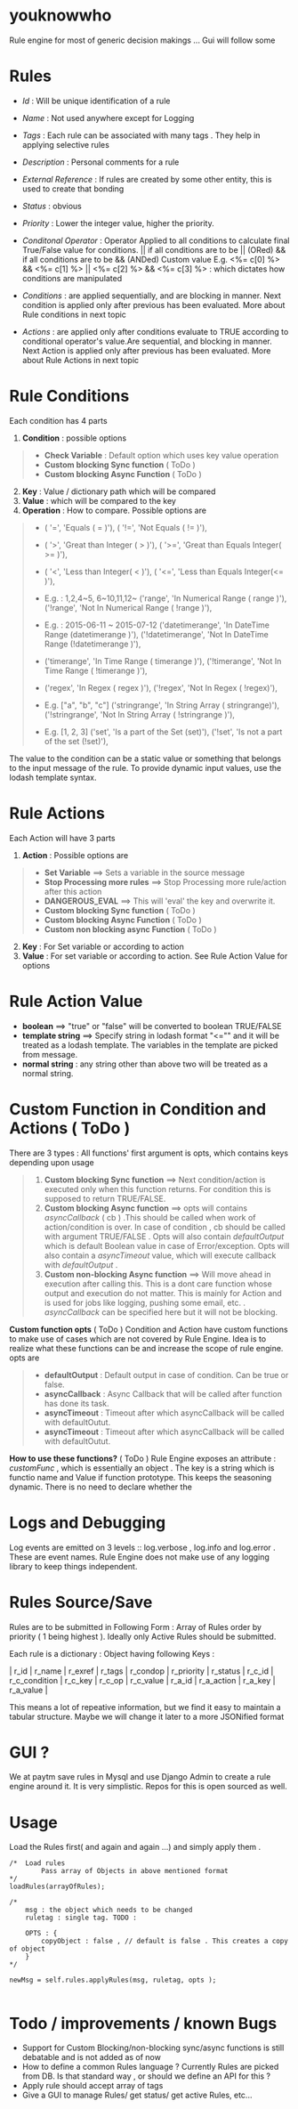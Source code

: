 # youknowwho
Rule engine for most of generic decision makings ... Gui will follow some


# Rules
- *Id*            : Will be unique identification of a rule
- *Name*          : Not used anywhere except for Logging
- *Tags*          : Each rule can be associated with many tags . They help in applying selective rules
- *Description*   : Personal comments for a rule
- *External Reference*    : If rules are created by some other entity, this is used to create that bonding
- *Status*    : obvious
- *Priority*  : Lower the integer value, higher the priority.

- *Conditonal Operator* : Operator Applied to all conditions to calculate final True/False value for conditions. 
    || if all conditions are to be || (ORed)
    && if all conditions are to be && (ANDed)
    Custom value E.g. <%= c[0] %> && <%= c[1] %> || <%= c[2] %> && <%= c[3] %> : which dictates how conditions are manipulated

- *Conditions* : are applied sequentially, and are blocking in manner. Next condition is applied only after previous has been evaluated. More about Rule conditions in next topic
 
- *Actions* : are applied only after conditions evaluate to TRUE according to conditional operator's value.Are sequential, and blocking in manner. Next Action is applied only after previous has been evaluated. More about Rule Actions in next topic


# Rule Conditions
Each condition has 4 parts

1. **Condition**  : possible options
> + **Check Variable** : Default option which uses key value operation 
> + **Custom blocking Sync function** ( ToDo )
> + **Custom blocking Async Function** ( ToDo )

2. **Key**           : Value / dictionary path which will be compared
3. **Value**         : which will be compared to the key
4. **Operation**     : How to compare. Possible options are

> + ( '=', 'Equals ( = )'), 
> ( '!=', 'Not Equals ( != )'),
> 
> + ( '>', 'Great than Integer ( > )'),
> ( '>=', 'Great than Equals
> Integer( >= )'),
> 
> + ( '<', 'Less than Integer( < )'), 
> ( '<=', 'Less than Equals Integer(<= )'),
> 
> + E.g. : 1,2,4~5, 6~10,11,12~ 
> ('range', 'In Numerical Range ( range )'),
> ('!range', 'Not In Numerical Range ( !range )'),
> 
> + E.g. : 2015-06-11 ~ 2015-07-12 
> ('datetimerange', 'In DateTime Range (datetimerange )'), 
> ('!datetimerange', 'Not In DateTime Range (!datetimerange )'),
> 
> + ('timerange', 'In Time Range ( timerange )'),
> ('!timerange', 'Not In Time Range ( !timerange )'),
> 
> + ('regex', 'In Regex ( regex )'), 
> ('!regex', 'Not In Regex ( !regex)'),
> 
> + E.g. ["a", "b", "c"] 
> ('stringrange', 'In String Array ( stringrange)'), 
> ('!stringrange', 'Not In String Array ( !stringrange )'),
> + E.g. [1, 2, 3]
> ('set', 'Is a part of the Set (set)'),
> ('!set', 'Is not a part of the set (!set)'),

The value to the condition can be a static value or something that belongs to the input message of the rule.
To provide dynamic input values, use the lodash template syntax.


# Rule Actions
Each Action will have 3 parts

1.  **Action** : Possible options are 
> + **Set Variable** ==> Sets a variable in the source message
> + **Stop Processing more rules** ==> Stop Processing more rule/action after this action
> + **DANGEROUS_EVAL** ==> This will 'eval' the key and overwrite it.
> + **Custom blocking Sync function** ( ToDo )
> + **Custom blocking Async Function** ( ToDo )
> + **Custom non blocking async Function** ( ToDo )

2. **Key** : For Set variable or according to action
3. **Value** : For set variable or according to action. See Rule Action Value for options

# Rule Action Value
- **boolean** ==> "true" or "false" will be converted to boolean TRUE/FALSE
- **template string** ==> Specify string in lodash format "<="" and it will be treated as a lodash template. The variables in the template are picked from message.
- **normal string** : any string other than above two will be treated as a normal string.


# Custom Function in Condition and Actions ( ToDo )
There are 3 types : All functions' first argument is opts, which contains keys depending upon usage

> 1. **Custom blocking Sync function** ==> Next condition/action is executed only when this function returns. For condition this is
> supposed to return TRUE/FALSE. 
> 2. **Custom blocking Async function** ==>  opts will contains *asyncCallback* ( cb ) .This should be called when work of action/condition is over. In case of condition , cb should be called
> with argument TRUE/FALSE . Opts will also contain *defaultOutput*
> which is default Boolean value in case of Error/exception. Opts will
> also contain a *asyncTimeout* value, which will execute  callback with
> *defaultOutput* .
> 3. **Custom non-blocking Async function** ==>  Will move ahead in execution after calling this. This is a dont care function whose
> output and execution do not matter. This is mainly for Action and is
> used for jobs like logging, pushing some email, etc. . *asyncCallback*
> can be specified here but it will not be blocking.

**Custom function opts** ( ToDo )
Condition and Action have custom functions to make use of cases which are not covered by Rule Engine. Idea is to realize what these functions can be and increase the scope of rule engine.
opts are


> - **defaultOutput** : Default output in case of condition. Can be true or false.
> - **asyncCallback** : Async Callback that will be called after function has done its task.
> - **asyncTimeout** : Timeout after which asyncCallback will be called with defaultOutut.
> - **asyncTimeout** : Timeout after which asyncCallback will be called with defaultOutut.

**How to use these functions?** ( ToDo )
Rule Engine exposes an attribute : *customFunc* , which is essentially an object . The key is a string which is functio name and Value if function prototype. This keeps the seasoning dynamic. There is no need to declare whether the

# Logs and Debugging
Log events are emitted on 3 levels :: log.verbose , log.info and log.error . These are event names. Rule Engine does not make use of any logging library to keep things independent.


# Rules Source/Save
Rules are to be submitted in Following Form : Array of Rules order by priority ( 1 being highest ). Ideally only Active Rules should be submitted.

Each rule is a dictionary : Object having following Keys :

| r_id | r_name | r_exref | r_tags | r_condop | r_priority | r_status | r_c_id | r_c_condition | r_c_key | r_c_op | r_c_value | r_a_id | r_a_action | r_a_key | r_a_value |

This means a lot of repeative information, but we find it easy to maintain a tabular structure.
Maybe we will change it later to a more JSONified format


# GUI ?
We at paytm save rules in Mysql and use Django Admin to create a rule engine around it. It is very simplistic. Repos for this is open sourced as well. 


# Usage
Load the Rules first( and again and again ...) and simply apply them .
```
/*  Load rules 
        Pass array of Objects in above mentioned format
*/
loadRules(arrayOfRules);

```

```
/*
    msg : the object which needs to be changed
    ruletag : single tag. TODO : 

    OPTS : {
        copyObject : false , // default is false . This creates a copy of object
    }
*/

newMsg = self.rules.applyRules(msg, ruletag, opts );


```


# Todo / improvements / known Bugs

- Support for Custom Blocking/non-blocking sync/async functions is still debatable and is not added as of now
- How to define a common Rules language ? Currently Rules are picked from DB. Is that standard way , or should we define an API for this ?
- Apply rule should accept array of tags
- Give a GUI to manage Rules/ get status/ get active Rules, etc...
